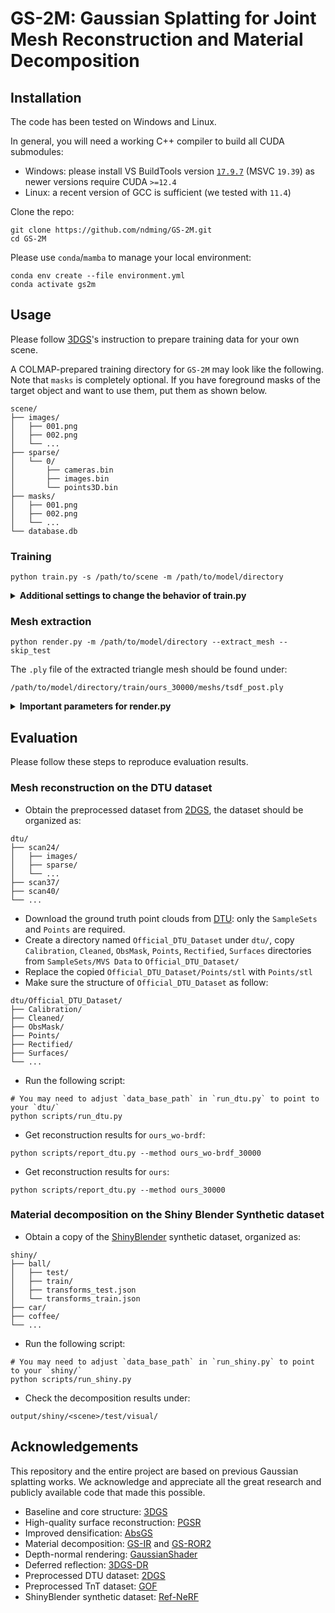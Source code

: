 # GS-2M: Gaussian Splatting for Joint Mesh Reconstruction and Material Decomposition

## Installation
The code has been tested on Windows and Linux.

In general, you will need a working C++ compiler to build all CUDA submodules:
- Windows: please install VS BuildTools version [`17.9.7`](https://learn.microsoft.com/en-us/visualstudio/releases/2022/release-history)
(MSVC `19.39`) as newer versions require CUDA `>=12.4`
- Linux: a recent version of GCC is sufficient (we tested with `11.4`)

Clone the repo:
```shell
git clone https://github.com/ndming/GS-2M.git
cd GS-2M
```

Please use `conda`/`mamba` to manage your local environment:
```shell
conda env create --file environment.yml
conda activate gs2m
```

## Usage
Please follow [3DGS](https://github.com/graphdeco-inria/gaussian-splatting)'s instruction to prepare training data for your own scene.

A COLMAP-prepared training directory for `GS-2M` may look like the following. Note that `masks` is completely optional.
If you have foreground masks of the target object and want to use them, put them as shown below. 
```
scene/
├── images/
│   ├── 001.png
│   ├── 002.png
│   └── ...
├── sparse/
│   └── 0/
│       ├── cameras.bin
│       ├── images.bin
│       └── points3D.bin
├── masks/
│   ├── 001.png
│   ├── 002.png
│   └── ...
└── database.db
```

### Training
```shell
python train.py -s /path/to/scene -m /path/to/model/directory
```

<details>
<summary><span style="font-weight: bold;">Additional settings to change the behavior of train.py</span></summary>

- `--material`: enable material decomposition as part of training, default to `False`.
- `--reflection_threshold`: control how sensitive multi-view photometric variations to the detection of smooth surfaces.
We suggest setting to `1.0` or greater for diffuse surfaces, and less than `1.0` for reflective surfaces.
- `--lambda_smooth`: if there are not enough reflection clues, increase this parameter to propagate correctly identified roughness.
- `--lambda_normal`: if the reconstructed mesh is not water-tight, increase this parameter to fill the gaps.
- `-r`: downscale input images, recommended for high resolution training data (more than 1k6 pixels width/height).
For example, `-r 2` will train with images at half the resolution of the original.
- `--masks`: the name of the directory containing masks of foreground object. For the directory structure shown above,
the option shall be specified as `--masks masks`. Note that, by default, the code will pick up the alpha channel of the
GT images for foreground masks if they are RGBA. However, training will prioritize `--masks` over alpha channel if
they both co-exist.
- `--mask_gt`: even with `--masks` or the alpha channel from input images, training would still perform with unmasked RGB
as GT. To mask them out and fit Gaussians to the foreground object only, add this option. This is especially useful for
reconstructing objects from scenes with overwhelming background.

</details>

### Mesh extraction
```shell
python render.py -m /path/to/model/directory --extract_mesh --skip_test
```

The `.ply` file of the extracted triangle mesh should be found under:
```
/path/to/model/directory/train/ours_30000/meshs/tsdf_post.ply
```

<details>
<summary><span style="font-weight: bold;">Important parameters for render.py</span></summary>

- `--max_depth`: the maximum distance beyond which points will be discared during depth fusion. This can be estimated
from the scene's half extent value reported during training/rendering.
- `--voxel_size`: how dense the sampling grid should be for TSDF fusion.
- `--sdf_trunc`: smaller values yield sharper surfaces but increase sensitivity to depth noise, while larger values
improve robustness to noise but blur fine details.
- `--num_clusters`: how many clusters to keep for mesh post-processing, default to 1 (extract a single object).

</details>

## Evaluation
Please follow these steps to reproduce evaluation results.

### Mesh reconstruction on the DTU dataset
- Obtain the preprocessed dataset from [2DGS](https://surfsplatting.github.io/), the dataset should be organized as:
```
dtu/
├── scan24/
│   ├── images/
│   ├── sparse/
│   └── ...
├── scan37/
├── scan40/
└── ...
```
- Download the ground truth point clouds from [DTU](https://roboimagedata.compute.dtu.dk/?page_id=36): only the
`SampleSets` and `Points` are required.
- Create a directory named `Official_DTU_Dataset` under `dtu/`, copy `Calibration`, `Cleaned`, `ObsMask`, `Points`,
`Rectified`, `Surfaces` directories from `SampleSets/MVS Data` to `Official_DTU_Dataset/`
- Replace the copied `Official_DTU_Dataset/Points/stl` with `Points/stl`
- Make sure the structure of `Official_DTU_Dataset` as follow:
```
dtu/Official_DTU_Dataset/
├── Calibration/
├── Cleaned/
├── ObsMask/
├── Points/
├── Rectified/
├── Surfaces/
└── ...
```
- Run the following script:
```shell
# You may need to adjust `data_base_path` in `run_dtu.py` to point to your `dtu/`
python scripts/run_dtu.py
```
- Get reconstruction results for `ours_wo-brdf`:
```shell
python scripts/report_dtu.py --method ours_wo-brdf_30000
```
- Get reconstruction results for `ours`:
```shell
python scripts/report_dtu.py --method ours_30000
```

### Material decomposition on the Shiny Blender Synthetic dataset
- Obtain a copy of the [ShinyBlender](https://dorverbin.github.io/refnerf/) synthetic dataset, organized as:
```
shiny/
├── ball/
│   ├── test/
│   ├── train/
│   ├── transforms_test.json
│   └── transforms_train.json
├── car/
├── coffee/
└── ...
```
- Run the following script:
```shell
# You may need to adjust `data_base_path` in `run_shiny.py` to point to your `shiny/`
python scripts/run_shiny.py
```
- Check the decomposition results under:
```
output/shiny/<scene>/test/visual/
```

## Acknowledgements
This repository and the entire project are based on previous Gaussian splatting works. We acknowledge and appreciate
all the great research and publicly available code that made this possible.
- Baseline and core structure: [3DGS](https://repo-sam.inria.fr/fungraph/3d-gaussian-splatting/)
- High-quality surface reconstruction: [PGSR](https://zju3dv.github.io/pgsr/)
- Improved densification: [AbsGS](https://ty424.github.io/AbsGS.github.io/)
- Material decomposition: [GS-IR](https://lzhnb.github.io/project-pages/gs-ir.html) and [GS-ROR2](https://arxiv.org/abs/2406.18544)
- Depth-normal rendering: [GaussianShader](https://asparagus15.github.io/GaussianShader.github.io/)
- Deferred reflection: [3DGS-DR](https://gapszju.github.io/3DGS-DR/)
- Preprocessed DTU dataset: [2DGS](https://surfsplatting.github.io/)
- Preprocessed TnT dataset: [GOF](https://niujinshuchong.github.io/gaussian-opacity-fields/)
- ShinyBlender synthetic dataset: [Ref-NeRF](https://dorverbin.github.io/refnerf/)
